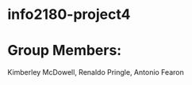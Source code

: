 info2180-project4
=================

Group Members:
==============

Kimberley McDowell,
Renaldo Pringle,
Antonio Fearon
